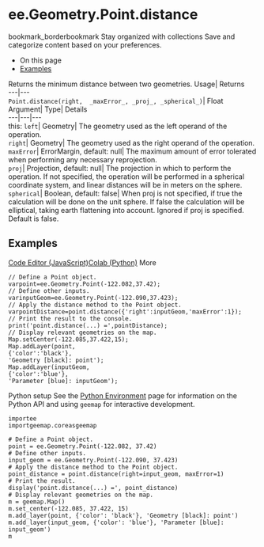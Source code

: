  
#  ee.Geometry.Point.distance 
bookmark_borderbookmark Stay organized with collections  Save and categorize content based on your preferences.
  * On this page
  * [Examples](https://developers.google.com/earth-engine/apidocs/ee-geometry-point-distance#examples)


Returns the minimum distance between two geometries. 
Usage| Returns  
---|---  
`Point.distance(right,  _maxError_, _proj_, _spherical_)`| Float  
Argument| Type| Details  
---|---|---  
this: `left`| Geometry| The geometry used as the left operand of the operation.  
`right`| Geometry| The geometry used as the right operand of the operation.  
`maxError`| ErrorMargin, default: null| The maximum amount of error tolerated when performing any necessary reprojection.  
`proj`| Projection, default: null| The projection in which to perform the operation. If not specified, the operation will be performed in a spherical coordinate system, and linear distances will be in meters on the sphere.  
`spherical`| Boolean, default: false| When proj is not specified, if true the calculation will be done on the unit sphere. If false the calculation will be elliptical, taking earth flattening into account. Ignored if proj is specified. Default is false.  
## Examples
[Code Editor (JavaScript)](https://developers.google.com/earth-engine/apidocs/ee-geometry-point-distance#code-editor-javascript-sample)[Colab (Python)](https://developers.google.com/earth-engine/apidocs/ee-geometry-point-distance#colab-python-sample) More
```
// Define a Point object.
varpoint=ee.Geometry.Point(-122.082,37.42);
// Define other inputs.
varinputGeom=ee.Geometry.Point(-122.090,37.423);
// Apply the distance method to the Point object.
varpointDistance=point.distance({'right':inputGeom,'maxError':1});
// Print the result to the console.
print('point.distance(...) =',pointDistance);
// Display relevant geometries on the map.
Map.setCenter(-122.085,37.422,15);
Map.addLayer(point,
{'color':'black'},
'Geometry [black]: point');
Map.addLayer(inputGeom,
{'color':'blue'},
'Parameter [blue]: inputGeom');
```
Python setup
See the [ Python Environment](https://developers.google.com/earth-engine/guides/python_install) page for information on the Python API and using `geemap` for interactive development.
```
importee
importgeemap.coreasgeemap
```
```
# Define a Point object.
point = ee.Geometry.Point(-122.082, 37.42)
# Define other inputs.
input_geom = ee.Geometry.Point(-122.090, 37.423)
# Apply the distance method to the Point object.
point_distance = point.distance(right=input_geom, maxError=1)
# Print the result.
display('point.distance(...) =', point_distance)
# Display relevant geometries on the map.
m = geemap.Map()
m.set_center(-122.085, 37.422, 15)
m.add_layer(point, {'color': 'black'}, 'Geometry [black]: point')
m.add_layer(input_geom, {'color': 'blue'}, 'Parameter [blue]: input_geom')
m
```

